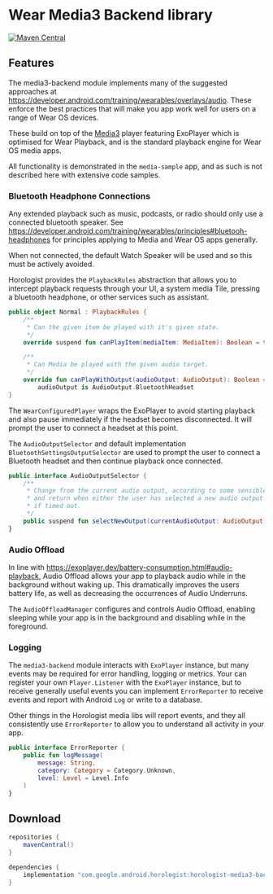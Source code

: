# Wear Media3 Backend library

[![Maven Central](https://img.shields.io/maven-central/v/com.google.android.horologist/horologist-media3-backend)](https://search.maven.org/search?q=g:com.google.android.horologist)

## Features

The media3-backend module implements many of the suggested approaches at
https://developer.android.com/training/wearables/overlays/audio. These enforce the best practices
that will make you app work well for users on a range of Wear OS devices.

These build on top of the [Media3](https://developer.android.com/jetpack/androidx/releases/media3)
player featuring ExoPlayer which is optimised for Wear Playback, and is the standard playback
engine for Wear OS media apps.

All functionality is demonstrated in the `media-sample` app, and as such is not described here
with extensive code samples.

### Bluetooth Headphone Connections

Any extended playback such as music, podcasts, or radio should only use a connected bluetooth
speaker. See https://developer.android.com/training/wearables/principles#bluetooh-headphones for
principles applying to Media and Wear OS apps generally.

When not connected, the default Watch Speaker will be used and so this must be actively 
avoided.

Horologist provides the `PlaybackRules` abstraction that allows you to intercept playback requests
through your UI, a system media Tile, pressing a bluetooth headphone, or other services such as 
assistant.

```kotlin
public object Normal : PlaybackRules {
    /**
     * Can the given item be played with it's given state.
     */
    override suspend fun canPlayItem(mediaItem: MediaItem): Boolean = true

    /**
     * Can Media be played with the given audio target.
     */
    override fun canPlayWithOutput(audioOutput: AudioOutput): Boolean =
        audioOutput is AudioOutput.BluetoothHeadset
}
```

The `WearConfiguredPlayer` wraps the ExoPlayer to avoid starting playback and also pause immediately
if the headset becomes disconnected. It will prompt the user to connect a headset at this point.

The `AudioOutputSelector` and default implementation `BluetoothSettingsOutputSelector` are used
to prompt the user to connect a Bluetooth headset and then continue playback once connected.

```kotlin
public interface AudioOutputSelector {
    /**
     * Change from the current audio output, according to some sensible logic,
     * and return when either the user has selected a new audio output or returning null
     * if timed out.
     */
    public suspend fun selectNewOutput(currentAudioOutput: AudioOutput): AudioOutput?
}
```

### Audio Offload

In line with https://exoplayer.dev/battery-consumption.html#audio-playback, Audio Offload
allows your app to playback audio while in the background without waking up. This
dramatically improves the users battery life, as well as decreasing the occurrences of
Audio Underruns.

The `AudioOffloadManager` configures and controls Audio Offload, enabling sleeping while your app
is in the background and disabling while in the foreground.

### Logging

The `media3-backend` module interacts with `ExoPlayer` instance, but many events may be required
for error handling, logging or metrics.  Your can register your own `Player.Listener` with the
`ExoPlayer` instance, but to receive generally useful events you can implement `ErrorReporter`
to receive events and report with Android `Log` or write to a database.

Other things in the Horologist media libs will report events, and they all consistently use
`ErrorReporter` to allow you to understand all activity in your app.

```kotlin
public interface ErrorReporter {
    public fun logMessage(
        message: String,
        category: Category = Category.Unknown,
        level: Level = Level.Info
    )
}
```

## Download

```groovy
repositories {
    mavenCentral()
}

dependencies {
    implementation "com.google.android.horologist:horologist-media3-backend:<version>"
}
```
